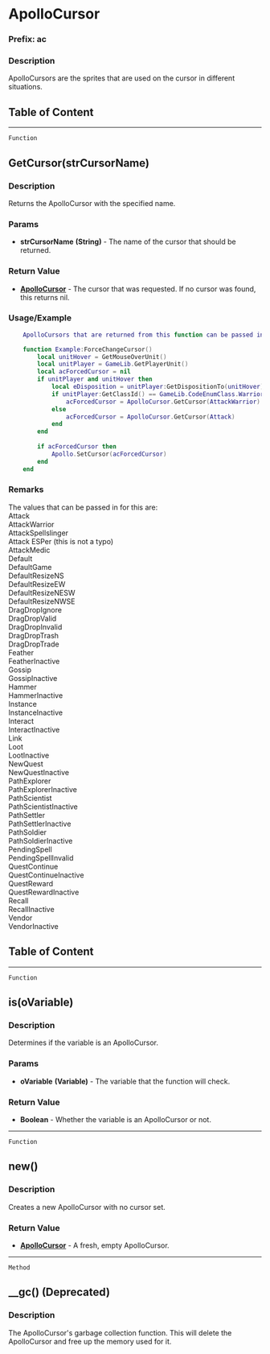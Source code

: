 ApolloCursor
============

### Prefix: ac

### Description

ApolloCursors are the sprites that are used on the cursor in different
situations.

Table of Content
---------------- 

<!-- toc -->

------------------------------------------------------------------------

`Function`

GetCursor(strCursorName)
------------------------

### Description

Returns the ApolloCursor with the specified name.

### Params

-   **strCursorName** **(String)** - The name of the cursor that should
    be returned.

### Return Value

-   **[ApolloCursor](../Classes/ApolloCursor.md)** - The cursor that
    was requested. If no cursor was found, this returns nil.

### Usage/Example

```lua
    ApolloCursors that are returned from this function can be passed into Apollo.SetCursor() to change the window cursor.

    function Example:ForceChangeCursor()
        local unitHover = GetMouseOverUnit()
        local unitPlayer = GameLib.GetPlayerUnit()
        local acForcedCursor = nil
        if unitPlayer and unitHover then
            local eDisposition = unitPlayer:GetDispositionTo(unitHover)
            if unitPlayer:GetClassId() == GameLib.CodeEnumClass.Warrior and eDisposition == Unit.CodeEnumDisposition.Hostile or eDisposition == Unit.CodeEnumDisposition.Neutral then
                acForcedCursor = ApolloCursor.GetCursor(AttackWarrior)
            else
                acForcedCursor = ApolloCursor.GetCursor(Attack)
            end
        end
        
        if acForcedCursor then
            Apollo.SetCursor(acForcedCursor)
        end
    end
```

### Remarks

The values that can be passed in for this are:\
Attack\
AttackWarrior\
AttackSpellslinger\
Attack ESPer (this is not a typo)\
AttackMedic\
Default\
DefaultGame\
DefaultResizeNS\
DefaultResizeEW\
DefaultResizeNESW\
DefaultResizeNWSE\
DragDropIgnore\
DragDropValid\
DragDropInvalid\
DragDropTrash\
DragDropTrade\
Feather\
FeatherInactive\
Gossip\
GossipInactive\
Hammer\
HammerInactive\
Instance\
InstanceInactive\
Interact\
InteractInactive\
Link\
Loot\
LootInactive\
NewQuest\
NewQuestInactive\
PathExplorer\
PathExplorerInactive\
PathScientist\
PathScientistInactive\
PathSettler\
PathSettlerInactive\
PathSoldier\
PathSoldierInactive\
PendingSpell\
PendingSpellInvalid\
QuestContinue\
QuestContinueInactive\
QuestReward\
QuestRewardInactive\
Recall\
RecallInactive\
Vendor\
VendorInactive

Table of Content
---------------- 

<!-- toc -->

------------------------------------------------------------------------

`Function`

is(oVariable)
-------------

### Description

Determines if the variable is an ApolloCursor.

### Params

-   **oVariable** **(Variable)** - The variable that the function will
    check.

### Return Value

-   **Boolean** - Whether the variable is an ApolloCursor or not.

------------------------------------------------------------------------

`Function`

new()
-----

### Description

Creates a new ApolloCursor with no cursor set.

### Return Value

-   **[ApolloCursor](../Classes/ApolloCursor.md)** - A fresh, empty
    ApolloCursor.

------------------------------------------------------------------------

`Method`

\_\_gc() (Deprecated)
---------------------

### Description

The ApolloCursor's garbage collection function. This will delete the
ApolloCursor and free up the memory used for it.
